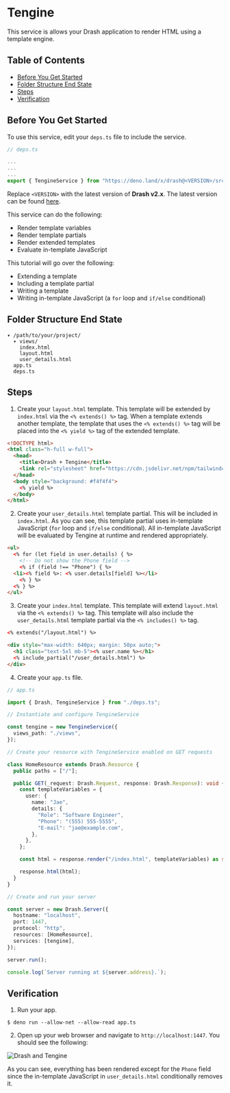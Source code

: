 # Tengine

This service is allows your Drash application to render HTML using a template
engine.

## Table of Contents

- [Before You Get Started](#before-you-get-started)
- [Folder Structure End State](#folder-structure-end-state)
- [Steps](#steps)
- [Verification](#verification)

## Before You Get Started

To use this service, edit your `deps.ts` file to include the service.

```typescript
// deps.ts

...
...
...
export { TengineService } from "https://deno.land/x/drash@<VERSION>/src/services/tengine/tengine.ts";
```

Replace `<VERSION>` with the latest version of **Drash v2.x**. The latest
version can be found [here](https://github.com/drashland/drash/releases/latest).

This service can do the following:

- Render template variables
- Render template partials
- Render extended templates
- Evaluate in-template JavaScript

This tutorial will go over the following:

- Extending a template
- Including a template partial
- Writing a template
- Writing in-template JavaScript (a `for` loop and `if/else` conditional)

## Folder Structure End State

```text
▾ /path/to/your/project/
  ▾ views/
    index.html
    layout.html
    user_details.html
  app.ts
  deps.ts
```

## Steps

1. Create your `layout.html` template. This template will be extended by
   `index.html` via the `<% extends() %>` tag. When a template extends another
   template, the template that uses the `<% extends() %>` tag will be placed
   into the `<% yield %>` tag of the extended template.

```html
<!DOCTYPE html>
<html class="h-full w-full">
  <head>
    <title>Drash + Tengine</title>
    <link rel="stylesheet" href="https://cdn.jsdelivr.net/npm/tailwindcss/dist/tailwind.min.css">
  </head>
  <body style="background: #f4f4f4">
    <% yield %>
  </body>
</html>
```

2. Create your `user_details.html` template partial. This will be included in
   `index.html`. As you can see, this template partial uses in-template
   JavaScript (`for` loop and `if/else` conditional). All in-template JavaScript
   will be evaluated by Tengine at runtime and rendered appropriately.

```html
<ul>
  <% for (let field in user.details) { %>
    <!-- Do not show the Phone field -->
    <% if (field !== "Phone") { %>
  <li><% field %>: <% user.details[field] %></li>
    <% } %>
  <% } %>
</ul>
```

3. Create your `index.html` template. This template will extend `layout.html`
   via the `<% extends() %>` tag. This template will also include the
   `user_details.html` template partial via the `<% includes() %>` tag.

```html
<% extends("/layout.html") %>

<div style="max-width: 640px; margin: 50px auto;">
  <h1 class="text-5xl mb-5"><% user.name %></h1>
  <% include_partial("/user_details.html") %>
</div>
```

4. Create your `app.ts` file.

```typescript
// app.ts

import { Drash, TengineService } from "./deps.ts";

// Instantiate and configure TengineService

const tengine = new TengineService({
  views_path: "./views",
});

// Create your resource with TengineService enabled on GET requests

class HomeResource extends Drash.Resource {
  public paths = ["/"];

  public GET(_request: Drash.Request, response: Drash.Response): void {
    const templateVariables = {
      user: {
        name: "Jae",
        details: {
          "Role": "Software Engineer",
          "Phone": "(555) 555-5555",
          "E-mail": "jae@example.com",
        },
      },
    };

    const html = response.render("/index.html", templateVariables) as string;

    response.html(html);
  }
}

// Create and run your server

const server = new Drash.Server({
  hostname: "localhost",
  port: 1447,
  protocol: "http",
  resources: [HomeResource],
  services: [tengine],
});

server.run();

console.log(`Server running at ${server.address}.`);
```

## Verification

1. Run your app.

```shell
$ deno run --allow-net --allow-read app.ts
```

2. Open up your web browser and navigate to `http://localhost:1447`. You should
   see the following:

![Drash and Tengine](/drash/v2.x/tengine.png "Drash and Tengine")

As you can see, everything has been rendered except for the `Phone` field since
the in-template JavaScript in `user_details.html` conditionally removes it.
